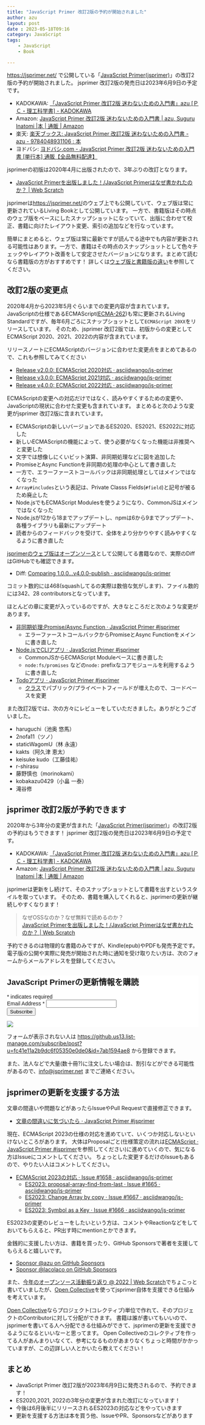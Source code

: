 ```yaml
---
title: "JavaScript Primer 改訂2版の予約が開始されました"
author: azu
layout: post
date : 2023-05-18T09:16
category: JavaScript
tags:
    - JavaScript
    - Book

---
```


<https://jsprimer.net/> で公開している「[JavaScript Primer(jsprimer)](https://jsprimer.net/)」の改訂2版の予約が開始されました。
jsprimer 改訂2版の発売日は2023年6月9日の予定です。

- KADOKAWA: [「JavaScript Primer 改訂2版 迷わないための入門書」azu [ＰＣ・理工科学書] - KADOKAWA](https://www.kadokawa.co.jp/product/302303004295/)
- Amazon: [JavaScript Primer 改訂2版 迷わないための入門書 | azu, Suguru Inatomi |本 | 通販 | Amazon](https://www.amazon.co.jp/dp/4048931105/)
- 楽天: [楽天ブックス: JavaScript Primer 改訂2版 迷わないための入門書 - azu - 9784048931106 : 本](https://books.rakuten.co.jp/rb/17509001/?scid=af_pc_etc&sc2id=af_104_0_10001813)
- ヨドバシ: [ヨドバシ.com - JavaScript Primer 改訂2版 迷わないための入門書 [単行本] 通販【全品無料配達】](https://www.yodobashi.com/product/100000009003715263/)

jsprimerの初版は2020年4月に出版されたので、3年ぶりの改訂となります。

- [JavaScript Primerを出版しました！/JavaScript Primerはなぜ書かれたのか？ | Web Scratch](https://efcl.info/2020/04/27/jsprimer/)

jsprimerは<https://jsprimer.net/>のウェブ上でも公開していて、ウェブ版は常に更新されているLiving Bookとして公開しています。
一方で、書籍版はその時点のウェブ版をベースにしたスナップショットになっていて、出版に合わせて校正、書籍に向けたレイアウト変更、索引の追加などを行なっています。

簡単にまとめると、ウェブ版は常に最新ですが読んでる途中でも内容が更新される可能性はあります。一方で、書籍はその時点のスナップショットとして色々チェックやレイアウト改善をして安定させたバージョンになります。まとめて読むなら書籍版の方がおすすめです！
詳しくは[ウェブ版と書籍版の違い](https://jsprimer.net/intro/#diff-with-print-version)を参照してください。

## 改訂2版の変更点

2020年4月から2023年5月ぐらいまでの変更内容が含まれています。
JavaScriptの仕様であるECMAScript([ECMA-262](https://github.com/tc39/ecma262))も常に更新されるLiving Standardですが、毎年6月ごろにスナップショットとして`ECMAScript 20XX`をリリースしています。
そのため、jsprimer 改訂2版では、初版からの変更としてECMAScript 2020、2021、2022の内容が含まれています。

リリースノートにECMAScriptのバージョンに合わせた変更点をまとめてあるので、これも参照してみてください

- [Release v2.0.0: ECMAScript 2020対応 · asciidwango/js-primer](https://github.com/asciidwango/js-primer/releases/tag/v2.0.0)
- [Release v3.0.0: ECMAScript 2021対応 · asciidwango/js-primer](https://github.com/asciidwango/js-primer/releases/tag/v3.0.0)
- [Release v4.0.0: ECMAScript 2022対応 · asciidwango/js-primer](https://github.com/asciidwango/js-primer/releases/tag/v4.0.0)

ECMAScriptの変更への対応だけではなく、読みやすくするための変更や、JavaScriptの現状に合わせた変更も含まれています。
まとめると次のような変更がjsprimer 改訂2版に含まれています。

- ECMAScriptの新しいバージョンであるES2020、ES2021、ES2022に対応した
- 新しいECMAScriptの機能によって、使う必要がなくなった機能は非推奨へと変更した
- 文字では想像しにくいビット演算、非同期処理などに図を追加した
- PromiseとAsync Functionを非同期の処理の中心として書き直した
- 一方で、エラーファーストコールバックは非同期処理としてはメインではなくなった
- `Array#includes`という表記は、Private Classs Fields(`#field`)と記号が被るため廃止した
- Node.jsでもECMAScript Modulesを使うようになり、CommonJSはメインではなくなった
- Node.jsが12から18までアップデートし、npmは6から9までアップデート、各種ライブラリも最新にアップデート
- 読者からのフィードバックを受けて、全体をより分かりやすく読みやすくなるように書き直した

[jsprimerのウェブ版はオープンソース](https://github.com/asciidwango/js-primer)として公開してる書籍なので、実際のDiffはGitHubでも確認できます。

- Diff: [Comparing 1.0.0...v4.0.0-publish · asciidwango/js-primer](https://github.com/asciidwango/js-primer/compare/1.0.0...v4.0.0-publish)

コミット数的には468(squashしてるの実際は数倍な気がします)、ファイル数的には342、28 contributorsとなっています。

ほとんどの章に変更が入っているのですが、大きなところだと次のような変更があります。

- [非同期処理:Promise/Async Function · JavaScript Primer #jsprimer](https://jsprimer.net/basic/async/)
  - エラーファーストコールバックからPromiseとAsync Functionをメインに書き直した
- [Node.jsでCLIアプリ · JavaScript Primer #jsprimer](https://jsprimer.net/use-case/nodecli/)
  - CommonJSからECMAScript Moduleベースに書き直した
  - `node:fs/promises` などの`node:` prefixなコアモジュールを利用するように書き直した
- [Todoアプリ · JavaScript Primer #jsprimer](https://jsprimer.net/use-case/todoapp/)
  - [クラス](https://jsprimer.net/basic/class/)でパブリック/プライベートフィールドが増えたので、コードベースを変更

また改訂2版では、次の方々にレビューをしていただきました。ありがとうございました。

- haruguchi（池奥 悠馬）
- 2nofa11（ツノ）
- staticWagomU（林 永遠）
- kakts（阿久津 恵太）
- keisuke kudo（工藤佳祐）
- r-shirasu
- 藤野慎也（morinokami）
- kobakazu0429（小畠 一泰）
- 滝谷修


## jsprimer 改訂2版が予約できます

2020年から3年分の変更が含まれた「[JavaScript Primer(jsprimer)](https://jsprimer.net/)」の改訂2版の予約はもうできます！
jsprimer 改訂2版の発売日は2023年6月9日の予定です。

- KADOKAWA: [「JavaScript Primer 改訂2版 迷わないための入門書」azu [ＰＣ・理工科学書] - KADOKAWA](https://www.kadokawa.co.jp/product/302303004295/)
- Amazon: [JavaScript Primer 改訂2版 迷わないための入門書 | azu, Suguru Inatomi |本 | 通販 | Amazon](https://www.amazon.co.jp/dp/4048931105/)

jsprimerは更新をし続けて、そのスナップショットとして書籍を出すというスタイルを取っています。
そのため、書籍を購入してくれると、jsprimerの更新が継続しやすくなります！

> なぜOSSなのか？なぜ無料で読めるのか？  
> [JavaScript Primerを出版しました！/JavaScript Primerはなぜ書かれたのか？ | Web Scratch](https://efcl.info/2020/04/27/jsprimer/)

予約できるのは物理的な書籍のみですが、Kindle(epub)やPDFも発売予定です。
電子版の公開や実際に発売が開始された時に通知を受け取りたい方は、次のフォームからメールアドレスを登録してください。

<!-- Begin Mailchimp Signup Form -->
<link href="//cdn-images.mailchimp.com/embedcode/classic-071822.css" rel="stylesheet" type="text/css">
<style type="text/css">
	#mc_embed_signup{background:#fff; clear:left; font:14px Helvetica,Arial,sans-serif;  max-width:600px;}
	/* Add your own Mailchimp form style overrides in your site stylesheet or in this style block.
	   We recommend moving this block and the preceding CSS link to the HEAD of your HTML file. */
</style>
<div id="mc_embed_signup">
    <form action="https://jsprimer.us13.list-manage.com/subscribe/post?u=fc41e11a2b9dc6f05350e0de0&amp;id=7ab1594ae8&amp;f_id=00f796e2f0" method="post" id="mc-embedded-subscribe-form" name="mc-embedded-subscribe-form" class="validate" target="_blank" novalidate>
        <div id="mc_embed_signup_scroll">
        <h2>JavaScript Primerの更新情報を購読</h2>
        <div class="indicates-required"><span class="asterisk">*</span> indicates required</div>
<div class="mc-field-group">
	<label for="mce-EMAIL">Email Address  <span class="asterisk">*</span>
</label>
	<input type="email" value="" name="EMAIL" class="required email" id="mce-EMAIL" required>
	<span id="mce-EMAIL-HELPERTEXT" class="helper_text"></span>
</div>
	<div id="mce-responses" class="clear foot">
		<div class="response" id="mce-error-response" style="display:none"></div>
		<div class="response" id="mce-success-response" style="display:none"></div>
	</div>    <!-- real people should not fill this in and expect good things - do not remove this or risk form bot signups-->
    <div style="position: absolute; left: -5000px;" aria-hidden="true"><input type="text" name="b_fc41e11a2b9dc6f05350e0de0_7ab1594ae8" tabindex="-1" value=""></div>
        <div class="optionalParent">
            <div class="clear foot">
                <input type="submit" value="Subscribe" name="subscribe" id="mc-embedded-subscribe" class="button">
                <p class="brandingLogo"><a href="http://eepurl.com/h44CST" title="Mailchimp - email marketing made easy and fun"><img src="https://eep.io/mc-cdn-images/template_images/branding_logo_text_dark_dtp.svg"></a></p>
            </div>
        </div>
    </div>
</form>
</div>
<script type='text/javascript' src='//s3.amazonaws.com/downloads.mailchimp.com/js/mc-validate.js'></script><script type='text/javascript'>(function($) {window.fnames = new Array(); window.ftypes = new Array();fnames[0]='EMAIL';ftypes[0]='email';}(jQuery));var $mcj = jQuery.noConflict(true);</script>
<!--End mc_embed_signup-->

フォームが表示されない人は <https://github.us13.list-manage.com/subscribe/post?u=fc41e11a2b9dc6f05350e0de0&id=7ab1594ae8> から登録できます。

また、法人などで大量(数十冊?)に注文したい場合は、割引などができる可能性があるので、<info@jsprimer.net> までご連絡ください。

## jsprimerの更新を支援する方法

文章の間違いや問題などがあったらIssueやPull Requestで直接修正できます。

- [文章の間違いに気づいたら · JavaScript Primer #jsprimer](https://jsprimer.net/intro/feedback/)

現在、ECMAScript 2023の仕様の対応を進めていて、いくつか対応しないといけないところがあります。
大体はProposalごと(仕様策定の流れは[ECMAScript · JavaScript Primer #jsprimer](https://jsprimer.net/basic/ecmascript/)を参照してください)に進めていくので、気になる方はIssueにコメントしてください。
ちょっとした変更するだけのIssueもあるので、やりたい人はコメントしてください。

- [ECMAScript 2023の対応 · Issue #1658 · asciidwango/js-primer](https://github.com/asciidwango/js-primer/issues/1658)
  - [ES2023: proposal-array-find-from-last · Issue #1665 · asciidwango/js-primer](https://github.com/asciidwango/js-primer/issues/1665)
  - [ES2023: Change Array by copy · Issue #1667 · asciidwango/js-primer](https://github.com/asciidwango/js-primer/issues/1667)
  - [ES2023: Symbol as a Key · Issue #1666 · asciidwango/js-primer](https://github.com/asciidwango/js-primer/issues/1666)

ES2023の変更のレビューをしたいという方は、コメントやReactionなどをしておいてもらえると、PR出す時にmentionとかできます。

金銭的に支援したい方は、書籍を買ったり、GitHub Sponsorsで著者を支援してもらえると嬉しいです。

- [Sponsor @azu on GitHub Sponsors](https://github.com/sponsors/azu)
- [Sponsor @lacolaco on GitHub Sponsors](https://github.com/sponsors/lacolaco)

また、[今年のオープンソース活動振り返り @ 2022 | Web Scratch](https://efcl.info/2022/12/31/open-source-in-2022/)でちょこっと書いていましたが、[Open Collective](https://opencollective.com/)を使ってjsprimer自体を支援できる仕組みを考えています。

[Open Collective](https://opencollective.com/)ならプロジェクト(コレクティブ)単位で作れて、そのプロジェクトのContributorに対して分配ができます。
書籍は誰が書いてもいいので、jsprimerを書いてる人へ分配できる仕組みができて、jsprimerの更新を支援できるようになるといいなーと思ってます。
Open Collectiveのコレクティブを作ってる人があんまりいなくて、参考になるものがあまりなくちょっと時間がかかっていますが、この辺詳しい人とかいたら教えてください！

## まとめ

- JavaScript Primer 改訂2版が2023年6月9日に発売されるので、予約できます！
- ES2020,2021, 2022の3年分の変更が含まれた改訂になっています！
- 今後は6月後半にリリースされるES2023の対応などをやっていきます
- 更新を支援する方法は本を買う他、IssueやPR、Sponsorsなどがあります
